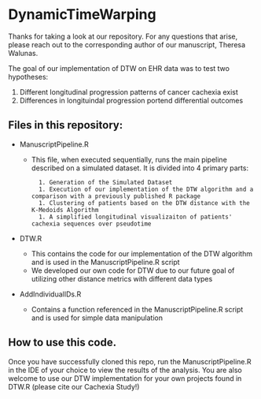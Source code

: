 # DynamicTimeWarping

Thanks for taking a look at our repository. For any questions that arise, please reach out to the corresponding author of 
our manuscript, Theresa Walunas.

The goal of our implementation of DTW on EHR data was to test two hypotheses: 

1. Different longitudinal progression patterns of cancer cachexia exist 
2. Differences in longituindal progression portend differential outcomes

## Files in this repository: 

* ManuscriptPipeline.R
	* This file, when executed sequentially, runs the main pipeline described on a simulated dataset. It is divided into 4 primary parts: 
	
			1. Generation of the Simulated Dataset
			1. Execution of our implementation of the DTW algorithm and a comparison with a previously published R package 
			1. Clustering of patients based on the DTW distance with the K-Medoids Algorithm 
			1. A simplified longitudinal visualizaiton of patients' cachexia sequences over pseudotime
			
* DTW.R 
	* This contains the code for our implementation of the DTW algorithm and is used in the ManuscriptPipeline.R script
	* We developed our own code for DTW due to our future goal of utilizing other distance metrics with different data types

* AddIndividualIDs.R
	* Contains a function referenced in the ManuscriptPipeline.R script and is used for simple data manipulation



## How to use this code. 

Once you have successfully cloned this repo, run the ManuscriptPipeline.R in the IDE of your choice to view the results of the analysis. You are 
also welcome to use our DTW implementation for your own projects found in DTW.R (please cite our Cachexia Study!)